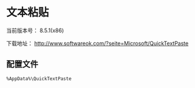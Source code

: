 # 文本粘贴

当前版本号： 8.5.1(x86)

下载地址： <http://www.softwareok.com/?seite=Microsoft/QuickTextPaste>

## 配置文件

`%AppData%\QuickTextPaste`
